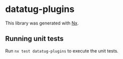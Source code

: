 # datatug-plugins

This library was generated with [Nx](https://nx.dev).

## Running unit tests

Run `nx test datatug-plugins` to execute the unit tests.
